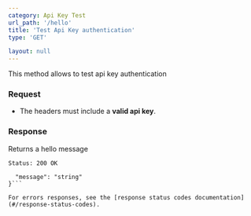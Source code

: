 ```yaml
---
category: Api Key Test
url_path: '/hello'
title: 'Test Api Key authentication'
type: 'GET'

layout: null
---
```


This method allows to test api key authentication

### Request

* The headers must include a **valid api key**.

### Response

Returns a hello message

```Status: 200 OK```
```{
  "message": "string"
}```

For errors responses, see the [response status codes documentation](#/response-status-codes).
